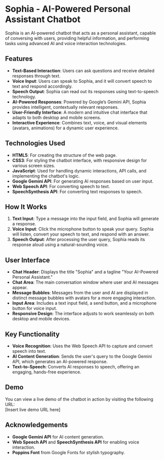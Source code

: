 # Sophia - AI-Powered Personal Assistant Chatbot

Sophia is an AI-powered chatbot that acts as a personal assistant, capable of conversing with users, providing helpful information, and performing tasks using advanced AI and voice interaction technologies.

## Features
- **Text-Based Interaction**: Users can ask questions and receive detailed responses through text.
- **Voice Input**: Users can speak to Sophia, and it will convert speech to text and respond accordingly.
- **Speech Output**: Sophia can read out its responses using text-to-speech technology.
- **AI-Powered Responses**: Powered by Google’s Gemini API, Sophia provides intelligent, contextually relevant responses.
- **User-Friendly Interface**: A modern and intuitive chat interface that adapts to both desktop and mobile screens.
- **Interactive Experience**: Combines text, voice, and visual elements (avatars, animations) for a dynamic user experience.

## Technologies Used
- **HTML5**: For creating the structure of the web page.
- **CSS3**: For styling the chatbot interface, with responsive design for various screen sizes.
- **JavaScript**: Used for handling dynamic interactions, API calls, and implementing the chatbot's logic.
- **Google Gemini API**: For generating AI responses based on user input.
- **Web Speech API**: For converting speech to text.
- **SpeechSynthesis API**: For converting text responses to speech.

## How It Works
1. **Text Input**: Type a message into the input field, and Sophia will generate a response.
2. **Voice Input**: Click the microphone button to speak your query. Sophia will listen, convert your speech to text, and respond with an answer.
3. **Speech Output**: After processing the user query, Sophia reads its response aloud using a natural-sounding voice.

## User Interface
- **Chat Header**: Displays the title "Sophia" and a tagline "Your AI-Powered Personal Assistant."
- **Chat Area**: The main conversation window where user and AI messages appear.
- **Message Bubbles**: Messages from the user and AI are displayed in distinct message bubbles with avatars for a more engaging interaction.
- **Input Area**: Includes a text input field, a send button, and a microphone button for voice input.
- **Responsive Design**: The interface adjusts to work seamlessly on both desktop and mobile devices.

## Key Functionality
- **Voice Recognition**: Uses the Web Speech API to capture and convert speech into text.
- **AI Content Generation**: Sends the user's query to the Google Gemini API, which generates an AI-powered response.
- **Text-to-Speech**: Converts AI responses to speech, offering an engaging, hands-free experience.

## Demo
You can view a live demo of the chatbot in action by visiting the following URL:  
[Insert live demo URL here]

## Acknowledgements
- **Google Gemini API** for AI content generation.
- **Web Speech API** and **SpeechSynthesis API** for enabling voice interaction.
- **Poppins Font** from Google Fonts for stylish typography.

